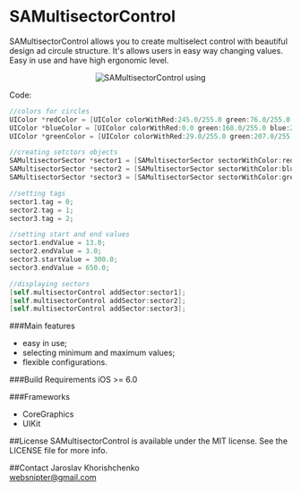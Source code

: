 SAMultisectorControl
===========

SAMultisectorControl allows you to create multiselect control with beautiful design ad circule structure. It's allows users in easy way changing values. Easy in use and have high ergonomic level.

<p align="center"><img title="SAMultisectorControl using" src="http://m.uploadedit.com/b026/1388680819305.gif"/></p>

Code:

```objectivec
//colors for circles
UIColor *redColor = [UIColor colorWithRed:245.0/255.0 green:76.0/255.0 blue:76.0/255.0 alpha:1.0];
UIColor *blueColor = [UIColor colorWithRed:0.0 green:168.0/255.0 blue:255.0/255.0 alpha:1.0];
UIColor *greenColor = [UIColor colorWithRed:29.0/255.0 green:207.0/255.0 blue:0.0 alpha:1.0];

//creating setctors objects
SAMultisectorSector *sector1 = [SAMultisectorSector sectorWithColor:redColor maxValue:16.0];
SAMultisectorSector *sector2 = [SAMultisectorSector sectorWithColor:blueColor maxValue:8.0];
SAMultisectorSector *sector3 = [SAMultisectorSector sectorWithColor:greenColor maxValue:1000.0];

//setting tags
sector1.tag = 0;
sector2.tag = 1;
sector3.tag = 2;

//setting start and end values
sector1.endValue = 13.0;
sector2.endValue = 3.0;
sector3.startValue = 300.0;
sector3.endValue = 650.0;

//displaying sectors
[self.multisectorControl addSector:sector1];
[self.multisectorControl addSector:sector2];
[self.multisectorControl addSector:sector3];
```

###Main features
- easy in use;
- selecting minimum and maximum values;
- flexible configurations.

###Build Requirements
iOS >= 6.0

###Frameworks
- CoreGraphics
- UIKit


##License
SAMultisectorControl is available under the MIT license. See the LICENSE file for more info.

##Contact
Jaroslav Khorishchenko<br>
websnipter@gmail.com

